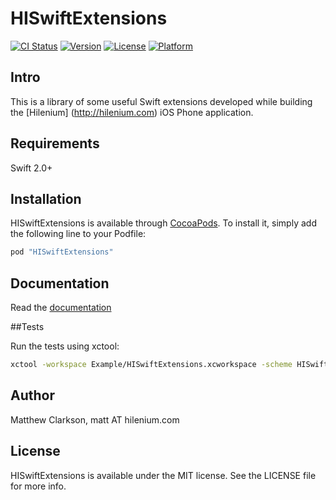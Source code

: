 # HISwiftExtensions

[![CI Status](http://img.shields.io/travis/hilenium/HISwiftExtensions.svg?style=flat)](https://travis-ci.org/hilenium/HISwiftExtensions)
[![Version](https://img.shields.io/cocoapods/v/HISwiftExtensions.svg?style=flat)](http://cocoapods.org/pods/HISwiftExtensions)
[![License](https://img.shields.io/cocoapods/l/HISwiftExtensions.svg?style=flat)](http://cocoapods.org/pods/HISwiftExtensions)
[![Platform](https://img.shields.io/cocoapods/p/HISwiftExtensions.svg?style=flat)](http://cocoapods.org/pods/HISwiftExtensions)

## Intro

This is a library of some useful Swift extensions developed while building the [Hilenium] (http://hilenium.com) iOS Phone application.

## Requirements

Swift 2.0+

## Installation

HISwiftExtensions is available through [CocoaPods](http://cocoapods.org). To install
it, simply add the following line to your Podfile:

```ruby
pod "HISwiftExtensions"
```

## Documentation

Read the [documentation](https://hilenium.github.io/HISwiftExtensions/) 

##Tests 

Run the tests using xctool:

```bash
xctool -workspace Example/HISwiftExtensions.xcworkspace -scheme HISwiftExtensions-Example
```

## Author

Matthew Clarkson, matt AT hilenium.com

## License

HISwiftExtensions is available under the MIT license. See the LICENSE file for more info.
